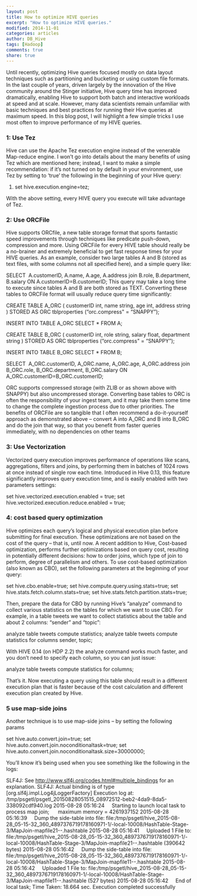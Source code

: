```yaml
---
layout: post
title: How to optimize HIVE queries
excerpt: "How to optimize HIVE queries."
modified: 2014-11-01
categories: articles
author: DB_Hive
tags: [Hadoop]
comments: true
share: true
---
```


Until recently, optimizing Hive queries focused mostly on data layout techniques such as partitioning and bucketing or using custom 
file formats.
In the last couple of years, driven largely by the innovation of the Hive community around the Stinger initiative,
Hive query time has improved dramatically, enabling Hive to support both batch and interactive workloads at speed and at scale.
However, many data scientists remain unfamiliar with basic techniques and best practices for running their Hive queries at maximum speed.
In this blog post, I will highlight a few simple tricks I use most often to improve performance of my HIVE queries.

### 1: Use Tez
Hive can use the Apache Tez execution engine instead of the venerable Map-reduce engine. 
I won’t go into details about the many benefits of using Tez which are mentioned here; 
instead, I want to make a simple recommendation: if it’s not turned on by default in your environment, 
use Tez by setting to ‘true’ the following in the beginning of your Hive query:
1. set hive.execution.engine=tez;

With the above setting, every HIVE query you execute will take advantage of Tez.

### 2: Use ORCFile
Hive supports ORCfile, a new table storage format that sports fantastic speed improvements through techniques like predicate push-down,
compression and more.
Using ORCFile for every HIVE table should really be a no-brainer and extremely beneficial to get fast response times 
for your HIVE queries.
As an example, consider two large tables A and B 
(stored as text files, with some columns not all specified here), and a simple query like:

SELECT  A.customerID, A.name, A.age, A.address join
 B.role, B.department, B.salary 
 ON A.customerID=B.customerID;
This query may take a long time to execute since tables A and B are both stored as TEXT. 
Converting these tables to ORCFile format will usually reduce query time significantly:


CREATE TABLE A_ORC (
 customerID int, name string, age int, address string
) STORED AS ORC tblproperties (“orc.compress" = “SNAPPY”);


INSERT INTO TABLE A_ORC SELECT * FROM A;
 
CREATE TABLE B_ORC (
 customerID int, role string, salary float, department string
) STORED AS ORC tblproperties (“orc.compress" = “SNAPPY”);
 
INSERT INTO TABLE B_ORC SELECT * FROM B;
 
SELECT  A_ORC.customerID, A_ORC.name, 
 A_ORC.age, A_ORC.address join
 B_ORC.role, B_ORC.department, B_ORC.salary 
 ON A_ORC.customerID=B_ORC.customerID;
 
ORC supports compressed storage (with ZLIB or as shown above with SNAPPY) but also uncompressed storage.
Converting base tables to ORC is often the responsibility of your ingest team, and it may take them some time to change the complete 
ingestion process due to other priorities. The benefits of ORCFile are so tangible that I often recommend a do-it-yourself approach as
demonstrated above – convert A into A_ORC and B into B_ORC and do the join that way, so that you benefit from faster queries immediately,
with no dependencies on other teams

### 3: Use Vectorization
Vectorized query execution improves performance of operations like scans, aggregations, filters and joins, by performing them in batches of 1024 rows at once instead of single row each time.
Introduced in Hive 0.13, this feature significantly improves query execution time, and is easily enabled with two parameters settings:

set hive.vectorized.execution.enabled = true;
set hive.vectorized.execution.reduce.enabled = true;

### 4: cost based query optimization 
Hive optimizes each query’s logical and physical execution plan before submitting for final execution. 
These optimizations are not based on the cost of the query – that is, until now.
A recent addition to Hive, Cost-based optimization, performs further optimizations based on query cost, resulting in potentially 
different decisions: how to order joins, which type of join to perform, degree of parallelism and others.
To use cost-based optimization (also known as CBO), set the following parameters at the beginning of your query:
 
set hive.cbo.enable=true;
set hive.compute.query.using.stats=true;
set hive.stats.fetch.column.stats=true;
set hive.stats.fetch.partition.stats=true;

Then, prepare the data for CBO by running Hive’s “analyze” command to collect various statistics on the tables for which we want to use CBO.
For example, in a table tweets we want to collect statistics about the table and about 2 columns: “sender” and “topic”:
 
analyze table tweets compute statistics;
analyze table tweets compute statistics for columns sender, topic;

With HIVE 0.14 (on HDP 2.2) the analyze command works much faster, and you don’t need to specify each column, so you can just issue:

analyze table tweets compute statistics for columns;

That’s it. Now executing a query using this table should result in a different execution plan that is faster because 
of the cost calculation and different execution plan created by Hive.

### 5 use map-side joins 


Another technique is to use map-side joins – by setting the following params

set hive.auto.convert.join=true;
set hive.auto.convert.join.noconditionaltask=true;
set hive.auto.convert.join.noconditionaltask.size=30000000;

You’ll know it’s being used when you see something like the following in the logs:

SLF4J: See http://www.slf4j.org/codes.html#multiple_bindings for an explanation.
SLF4J: Actual binding is of type [org.slf4j.impl.Log4jLoggerFactory]
Execution log at: /tmp/psgetl/psgetl_20150828051515_08972512-beb2-4da9-8da5-338092cdf940.log
2015-08-28 05:16:24     Starting to launch local task to process map join;      maximum memory = 4261937152
2015-08-28 05:16:39     Dump the side-table into file: file:/tmp/psgetl/hive_2015-08-28_05-15-32_360_4897376719178160971-1/-local-10008/HashTable-Stage-3/MapJoin-mapfile21--.hashtable
2015-08-28 05:16:41     Uploaded 1 File to: file:/tmp/psgetl/hive_2015-08-28_05-15-32_360_4897376719178160971-1/-local-10008/HashTable-Stage-3/MapJoin-mapfile21--.hashtable (390642 bytes)
2015-08-28 05:16:42     Dump the side-table into file: file:/tmp/psgetl/hive_2015-08-28_05-15-32_360_4897376719178160971-1/-local-10008/HashTable-Stage-3/MapJoin-mapfile11--.hashtable
2015-08-28 05:16:42     Uploaded 1 File to: file:/tmp/psgetl/hive_2015-08-28_05-15-32_360_4897376719178160971-1/-local-10008/HashTable-Stage-3/MapJoin-mapfile11--.hashtable (527 bytes)
2015-08-28 05:16:42     End of local task; Time Taken: 18.664 sec.
Execution completed successfully
 


